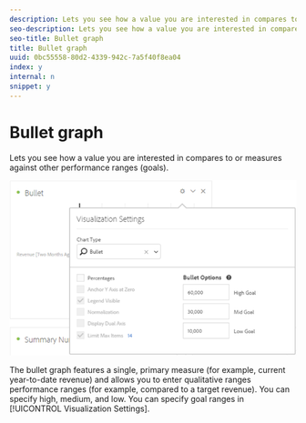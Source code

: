 ```yaml
---
description: Lets you see how a value you are interested in compares to or measures against other performance ranges (goals).
seo-description: Lets you see how a value you are interested in compares to or measures against other performance ranges (goals).
seo-title: Bullet graph
title: Bullet graph
uuid: 0bc55558-80d2-4339-942c-7a5f40f8ea04
index: y
internal: n
snippet: y
---
```


# Bullet graph

Lets you see how a value you are interested in compares to or measures against other performance ranges (goals).

 ![](assets/bullet-image.png)

The bullet graph features a single, primary measure (for example, current year-to-date revenue) and allows you to enter qualitative ranges performance ranges (for example, compared to a target revenue). You can specify high, medium, and low. You can specify goal ranges in [!UICONTROL Visualization Settings]. 
